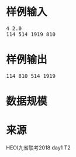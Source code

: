 

# 样例输入


<pre>4 2.0
114 514 1919 810
</pre>

# 样例输出


<pre>114 810 514 1919</pre>

# 数据规模



# 来源


<p>
HEOI九省联考2018 day1 T2
</p>
